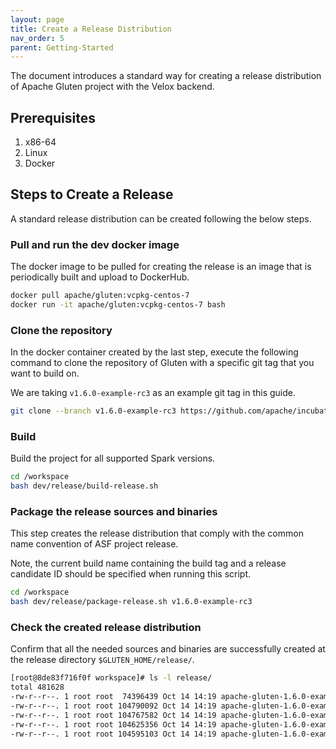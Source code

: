 ```yaml
---
layout: page
title: Create a Release Distribution
nav_order: 5
parent: Getting-Started
---
```


The document introduces a standard way for creating a release distribution of Apache Gluten
project with the Velox backend.

## Prerequisites

1. x86-64
2. Linux
3. Docker

## Steps to Create a Release

A standard release distribution can be created following the below steps.

### Pull and run the dev docker image

The docker image to be pulled for creating the release is an image that is periodically
built and upload to DockerHub.

```bash
docker pull apache/gluten:vcpkg-centos-7
docker run -it apache/gluten:vcpkg-centos-7 bash
```

### Clone the repository

In the docker container created by the last step, execute the following command to
clone the repository of Gluten with a specific git tag that you want to build on.

We are taking `v1.6.0-example-rc3` as an example git tag in this guide.

```bash
git clone --branch v1.6.0-example-rc3 https://github.com/apache/incubator-gluten.git /workspace
```

### Build

Build the project for all supported Spark versions.

```bash
cd /workspace
bash dev/release/build-release.sh
```

### Package the release sources and binaries

This step creates the release distribution that comply with the common name convention
of ASF project release.

Note, the current build name containing the build tag and a release candidate ID should be
specified when running this script.

```bash
cd /workspace
bash dev/release/package-release.sh v1.6.0-example-rc3
```

### Check the created release distribution

Confirm that all the needed sources and binaries are successfully created at the release directory
`$GLUTEN_HOME/release/`.

```bash
[root@8de83f716f0f workspace]# ls -l release/
total 481628
-rw-r--r--. 1 root root  74396439 Oct 14 14:19 apache-gluten-1.6.0-example-incubating-src.tar.gz
-rw-r--r--. 1 root root 104790092 Oct 14 14:19 apache-gluten-1.6.0-example-incubating-bin-spark-3.2.tar.gz
-rw-r--r--. 1 root root 104767582 Oct 14 14:19 apache-gluten-1.6.0-example-incubating-bin-spark-3.3.tar.gz
-rw-r--r--. 1 root root 104625356 Oct 14 14:19 apache-gluten-1.6.0-example-incubating-bin-spark-3.4.tar.gz
-rw-r--r--. 1 root root 104595103 Oct 14 14:19 apache-gluten-1.6.0-example-incubating-bin-spark-3.5.tar.gz
```
